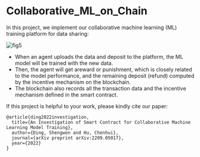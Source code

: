 # Collaborative_ML_on_Chain

In this project, we implement our collaborative machine learning (ML) training platform for data sharing: 

![fig5](https://github.com/Kamisama-D/Collaborative_ML_on_Chain/assets/46885056/43676278-538f-4d0b-8cbb-b45d38300785)

- When an agent uploads the data and deposit to the platform, the ML model will be trained with the new data. 
- Then, the agent will get areward or punishment, which is closely related to the model performance, and the remaining deposit (refund) computed by the incentive mechanism on the blockchain.
- The blockchain also records all the transaction data and the incentive mechanism defined in the smart contract.


If this project is helpful to your work, please kindly cite our paper:
```
@article{ding2022investigation,
  title={An Investigation of Smart Contract for Collaborative Machine Learning Model Training},
  author={Ding, Shengwen and Hu, Chenhui},
  journal={arXiv preprint arXiv:2209.05017},
  year={2022}
}
```
